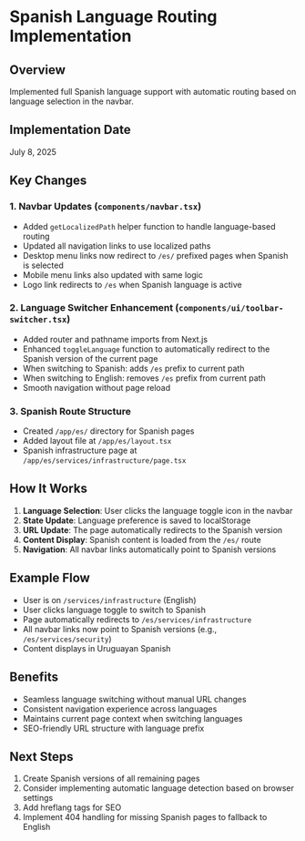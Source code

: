 # Spanish Language Routing Implementation

## Overview
Implemented full Spanish language support with automatic routing based on language selection in the navbar.

## Implementation Date
July 8, 2025

## Key Changes

### 1. Navbar Updates (`components/navbar.tsx`)
- Added `getLocalizedPath` helper function to handle language-based routing
- Updated all navigation links to use localized paths
- Desktop menu links now redirect to `/es/` prefixed pages when Spanish is selected
- Mobile menu links also updated with same logic
- Logo link redirects to `/es` when Spanish language is active

### 2. Language Switcher Enhancement (`components/ui/toolbar-switcher.tsx`)
- Added router and pathname imports from Next.js
- Enhanced `toggleLanguage` function to automatically redirect to the Spanish version of the current page
- When switching to Spanish: adds `/es` prefix to current path
- When switching to English: removes `/es` prefix from current path
- Smooth navigation without page reload

### 3. Spanish Route Structure
- Created `/app/es/` directory for Spanish pages
- Added layout file at `/app/es/layout.tsx`
- Spanish infrastructure page at `/app/es/services/infrastructure/page.tsx`

## How It Works

1. **Language Selection**: User clicks the language toggle icon in the navbar
2. **State Update**: Language preference is saved to localStorage
3. **URL Update**: The page automatically redirects to the Spanish version
4. **Content Display**: Spanish content is loaded from the `/es/` route
5. **Navigation**: All navbar links automatically point to Spanish versions

## Example Flow
- User is on `/services/infrastructure` (English)
- User clicks language toggle to switch to Spanish
- Page automatically redirects to `/es/services/infrastructure`
- All navbar links now point to Spanish versions (e.g., `/es/services/security`)
- Content displays in Uruguayan Spanish

## Benefits
- Seamless language switching without manual URL changes
- Consistent navigation experience across languages
- Maintains current page context when switching languages
- SEO-friendly URL structure with language prefix

## Next Steps
1. Create Spanish versions of all remaining pages
2. Consider implementing automatic language detection based on browser settings
3. Add hreflang tags for SEO
4. Implement 404 handling for missing Spanish pages to fallback to English